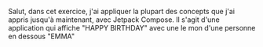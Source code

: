  Salut, dans cet exercice, j'ai  appliquer la plupart 
des concepts que j'ai  appris jusqu'à 
maintenant, avec Jetpack Compose.
Il s'agit d'une application qui affiche "HAPPY BIRTHDAY" 
avec une le mon d'une personne en dessous "EMMA"
